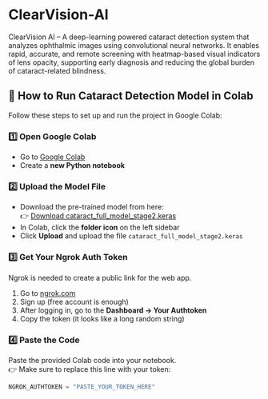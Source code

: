 # ClearVision-AI
ClearVision AI – A deep-learning powered cataract detection system that analyzes ophthalmic images using convolutional neural networks. It enables rapid, accurate, and remote screening with heatmap-based visual indicators of lens opacity, supporting early diagnosis and reducing the global burden of cataract-related blindness.
## 🚀 How to Run Cataract Detection Model in Colab

Follow these steps to set up and run the project in Google Colab:

### 1️⃣ Open Google Colab
- Go to [Google Colab](https://colab.research.google.com/)  
- Create a **new Python notebook**  

### 2️⃣ Upload the Model File
- Download the pre-trained model from here:  
  👉 [Download cataract_full_model_stage2.keras](YOUR_GOOGLE_DRIVE_LINK)  
- In Colab, click the **folder icon** on the left sidebar  
- Click **Upload** and upload the file `cataract_full_model_stage2.keras`  

### 3️⃣ Get Your Ngrok Auth Token
Ngrok is needed to create a public link for the web app.  

1. Go to [ngrok.com](https://ngrok.com/)  
2. Sign up (free account is enough)  
3. After logging in, go to the **Dashboard → Your Authtoken**  
4. Copy the token (it looks like a long random string)  

### 4️⃣ Paste the Code
Paste the provided Colab code into your notebook.  
👉 Make sure to replace this line with your token:  

```python
NGROK_AUTHTOKEN = "PASTE_YOUR_TOKEN_HERE"
